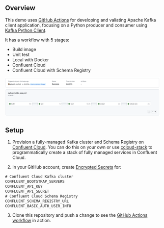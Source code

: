 ## Overview

This demo uses [GitHub Actions](https://docs.github.com/en/actions) for developing and valiating Apache Kafka client application, focusing on a Python producer and consumer using [Kafka Python Client](https://docs.confluent.io/kafka-clients/python/current/overview.html).

It has a workflow with 5 stages:

- Build image
- Unit test
- Local with Docker
- Confluent Cloud
- Confluent Cloud with Schema Registry

![image](images/jobs.png)


## Setup

1. Provision a fully-managed Kafka cluster and Schema Registry on [Confluent Cloud](https://www.confluent.io/confluent-cloud/tryfree-v1). You can do this on your own or use [ccloud-stack](https://docs.confluent.io/platform/current/tutorials/examples/ccloud/docs/ccloud-stack.html#ccloud-stack) to programmatically create a stack of fully managed services in Confluent Cloud.

2. In your GitHub account, create [Encrypted Secrets](https://docs.github.com/en/actions/security-guides/encrypted-secrets) for:

```shell
# Confluent Cloud Kafka cluster
CONFLUENT_BOOTSTRAP_SERVERS
CONFLUENT_API_KEY
CONFLUENT_API_SECRET
# Confluent Cloud Schema Registry
CONFLUENT_SCHEMA_REGISTRY_URL
CONFLUENT_BASIC_AUTH_USER_INFO
```

3. Clone this repository and push a change to see the [GitHub Actions workflow](.github/workflows/python-kafka-app.yml) in action.

